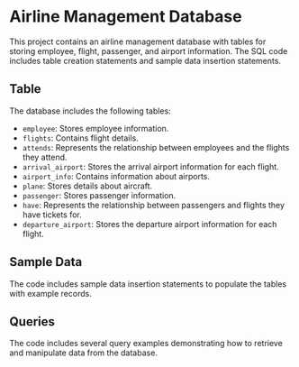 # Airline Management Database

This project contains an airline management database with tables for storing employee, flight, passenger, and airport information. The SQL code includes table creation statements and sample data insertion statements.

## Table

The database includes the following tables:
- `employee`: Stores employee information.
- `flights`: Contains flight details.
- `attends`: Represents the relationship between employees and the flights they attend.
- `arrival_airport`: Stores the arrival airport information for each flight.
- `airport_info`: Contains information about airports.
- `plane`: Stores details about aircraft.
- `passenger`: Stores passenger information.
- `have`: Represents the relationship between passengers and flights they have tickets for.
- `departure_airport`: Stores the departure airport information for each flight.

## Sample Data

The code includes sample data insertion statements to populate the tables with example records.

## Queries 

The code includes several query examples demonstrating how to retrieve and manipulate data from the database.